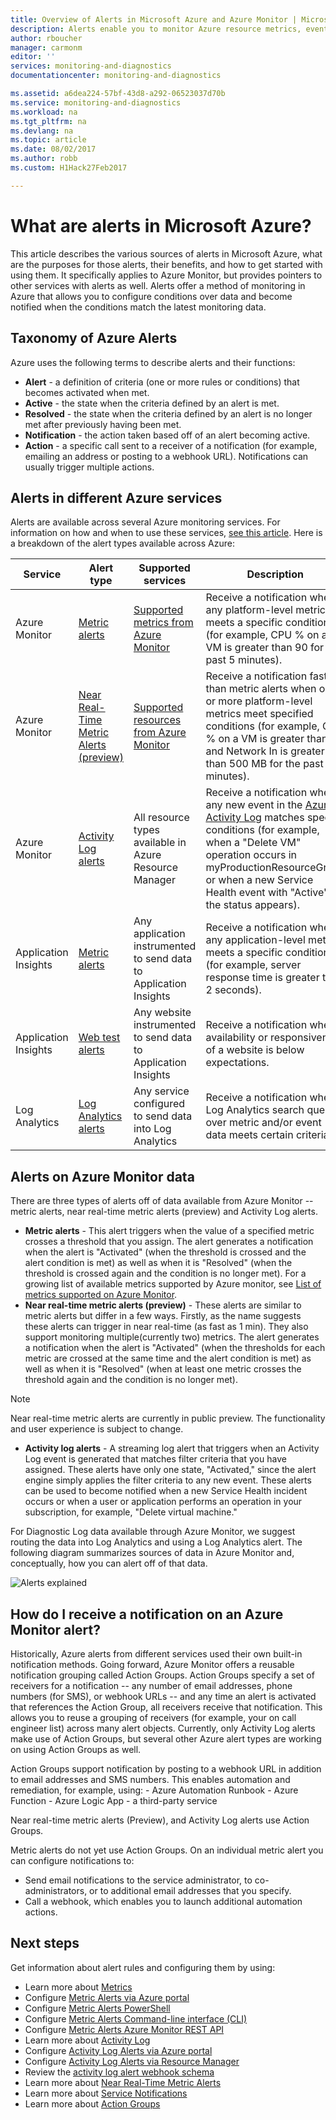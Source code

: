 ```yaml
---
title: Overview of Alerts in Microsoft Azure and Azure Monitor | Microsoft Docs
description: Alerts enable you to monitor Azure resource metrics, events, or logs and be notified when a condition you specify is met.
author: rboucher
manager: carmonm
editor: ''
services: monitoring-and-diagnostics
documentationcenter: monitoring-and-diagnostics

ms.assetid: a6dea224-57bf-43d8-a292-06523037d70b
ms.service: monitoring-and-diagnostics
ms.workload: na
ms.tgt_pltfrm: na
ms.devlang: na
ms.topic: article
ms.date: 08/02/2017
ms.author: robb
ms.custom: H1Hack27Feb2017

---
```

# What are alerts in Microsoft Azure?
This article describes the various sources of alerts in Microsoft Azure, what are the purposes for those alerts, their benefits, and how to get started with using them. It specifically applies to Azure Monitor, but provides pointers to other services with alerts as well. Alerts offer a method of monitoring in Azure that allows you to configure conditions over data and become notified when the conditions match the latest monitoring data.

## Taxonomy of Azure Alerts
Azure uses the following terms to describe alerts and their functions:
* **Alert** - a definition of criteria (one or more rules or conditions) that becomes activated when met.
* **Active** - the state when the criteria defined by an alert is met.
* **Resolved** - the state when the criteria defined by an alert is no longer met after previously having been met.
* **Notification** - the action taken based off of an alert becoming active.
* **Action** - a specific call sent to a receiver of a notification (for example, emailing an address or posting to a webhook URL). Notifications can usually trigger multiple actions.

## Alerts in different Azure services
Alerts are available across several Azure monitoring services. For information on how and when to use these services, [see this article](./monitoring-overview.md). Here is a breakdown of the alert types available across Azure:

| Service | Alert type | Supported services | Description |
|---|---|---|---|
| Azure Monitor | [Metric alerts](./insights-alerts-portal.md) | [Supported metrics from Azure Monitor](./monitoring-supported-metrics.md) | Receive a notification when any platform-level metric meets a specific condition (for example, CPU % on a VM is greater than 90 for the past 5 minutes). |
|Azure Monitor | [Near Real-Time Metric Alerts (preview)](./monitoring-near-real-time-metric-alerts.md)| [Supported resources from Azure Monitor](./monitoring-near-real-time-metric-alerts.md#what-resources-can-i-create-near-real-time-metric-alerts-for) | Receive a notification faster than metric alerts when one or more platform-level metrics meet specified conditions (for example, CPU % on a VM is greater than 90 and Network In is greater than 500 MB for the past 5 minutes). |
| Azure Monitor | [Activity Log alerts](./monitoring-activity-log-alerts.md) | All resource types available in Azure Resource Manager | Receive a notification when any new event in the [Azure Activity Log](./monitoring-overview-activity-logs.md) matches specific conditions (for example, when a "Delete VM" operation occurs in myProductionResourceGroup or when a new Service Health event with "Active" as the status appears). |
| Application Insights | [Metric alerts](../application-insights/app-insights-alerts.md) | Any application instrumented to send data to Application Insights | Receive a notification when any application-level metric meets a specific condition (for example, server response time is greater than 2 seconds). |
| Application Insights | [Web test alerts](../application-insights/app-insights-monitor-web-app-availability.md) | Any website instrumented to send data to Application Insights | Receive a notification when availability or responsiveness of a website is below expectations. |
| Log Analytics | [Log Analytics alerts](../log-analytics/log-analytics-alerts.md) | Any service configured to send data into Log Analytics | Receive a notification when a Log Analytics search query over metric and/or event data meets certain criteria. |

## Alerts on Azure Monitor data
There are three types of alerts off of data available from Azure Monitor -- metric alerts, near real-time metric alerts (preview) and Activity Log alerts.

* **Metric alerts** - This alert triggers when the value of a specified metric crosses a threshold that you assign. The alert generates a notification when the alert is "Activated" (when the threshold is crossed and the alert condition is met) as well as when it is "Resolved" (when the threshold is crossed again and the condition is no longer met). For a growing list of available metrics supported by Azure monitor, see [List of metrics supported on Azure Monitor](monitoring-supported-metrics.md).
* **Near real-time metric alerts (preview)**  - These alerts are similar to metric alerts but differ in a few ways. Firstly, as the name suggests these alerts can trigger in near real-time (as fast as 1 min). They also support monitoring multiple(currently two) metrics.  The alert generates a notification when the alert is "Activated" (when the thresholds for each metric are crossed at the same time and the alert condition is met) as well as when it is "Resolved" (when at least one metric crosses the threshold again and the condition is no longer met).

> [!NOTE]
> Near real-time metric alerts are currently in public preview. The functionality and user experience is subject to change.
>
>

* **Activity log alerts** - A streaming log alert that triggers when an Activity Log event is generated that matches filter criteria that you have assigned. These alerts have only one state, "Activated," since the alert engine simply applies the filter criteria to any new event. These alerts can be used to become notified when a new Service Health incident occurs or when a user or application performs an operation in your subscription, for example, "Delete virtual machine."

For Diagnostic Log data available through Azure Monitor, we suggest routing the data into Log Analytics and using a Log Analytics alert. The following diagram summarizes sources of data in Azure Monitor and, conceptually, how you can alert off of that data.

![Alerts explained](./media/monitoring-overview-alerts/Alerts_Overview_Resource_v4.png)

## How do I receive a notification on an Azure Monitor alert?
Historically, Azure alerts from different services used their own built-in notification methods. Going forward, Azure Monitor offers a reusable notification grouping called Action Groups. Action Groups specify a set of receivers for a notification -- any number of email addresses, phone numbers (for SMS), or webhook URLs -- and any time an alert is activated that references the Action Group, all receivers receive that notification. This allows you to reuse a grouping of receivers (for example, your on call engineer list) across many alert objects. Currently, only Activity Log alerts make use of Action Groups, but several other Azure alert types are working on using Action Groups as well.

Action Groups support notification by posting to a webhook URL in addition to email addresses and SMS numbers. This enables automation and remediation, for example, using:
    - Azure Automation Runbook
    - Azure Function
    - Azure Logic App
    - a third-party service

Near real-time metric alerts (Preview), and Activity Log alerts use Action Groups.

Metric alerts do not yet use Action Groups. On an individual metric alert you can configure notifications to:
* Send email notifications to the service administrator, to co-administrators, or to additional email addresses that you specify.
* Call a webhook, which enables you to launch additional automation actions.

## Next steps
Get information about alert rules and configuring them by using:

* Learn more about [Metrics](monitoring-overview-metrics.md)
* Configure [Metric Alerts via Azure portal](insights-alerts-portal.md)
* Configure [Metric Alerts PowerShell](insights-alerts-powershell.md)
* Configure [Metric Alerts Command-line interface (CLI)](insights-alerts-command-line-interface.md)
* Configure [Metric Alerts Azure Monitor REST API](https://msdn.microsoft.com/library/azure/dn931945.aspx)
* Learn more about [Activity Log](monitoring-overview-activity-logs.md)
* Configure [Activity Log Alerts via Azure portal](monitoring-activity-log-alerts.md)
* Configure [Activity Log Alerts via Resource Manager](monitoring-create-activity-log-alerts-with-resource-manager-template.md)
* Review the [activity log alert webhook schema](monitoring-activity-log-alerts-webhook.md)
* Learn more about [Near Real-Time Metric Alerts](monitoring-near-real-time-metric-alerts.md)
* Learn more about [Service Notifications](monitoring-service-notifications.md)
* Learn more about [Action Groups](monitoring-action-groups.md)
